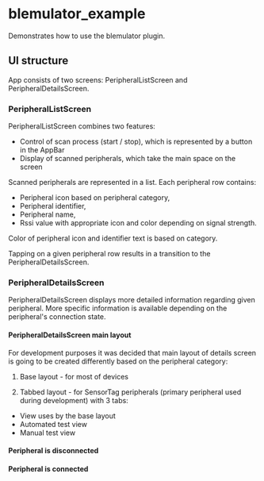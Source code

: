 # blemulator_example

Demonstrates how to use the blemulator plugin.

## UI structure

App consists of two screens: PeripheralListScreen and 
PeripheralDetailsScreen.

### PeripheralListScreen

PeripheralListScreen combines two features:
- Control of scan process (start / stop), which is represented by a 
button in the AppBar
- Display of scanned peripherals, which take the main space on the 
screen

Scanned peripherals are represented in a list. Each peripheral row 
contains:
- Peripheral icon based on peripheral category,
- Peripheral identifier,
- Peripheral name,
- Rssi value with appropriate icon and color depending on signal 
strength.

Color of peripheral icon and identifier text is based on category.

Tapping on a given peripheral row results in a transition to the 
PeripheralDetailsScreen.

### PeripheralDetailsScreen

PeripheralDetailsScreen displays more detailed information regarding 
given peripheral.
More specific information is available depending on the peripheral's 
connection state.

#### PeripheralDetailsScreen main layout

For development purposes it was decided that main layout of details
screen is going to be created differently based on the peripheral 
category:

1. Base layout - for most of devices

2. Tabbed layout - for SensorTag peripherals (primary peripheral used 
during development) with 3 tabs:

- View uses by the base layout
- Automated test view
- Manual test view



#### Peripheral is disconnected

#### Peripheral is connected